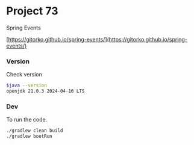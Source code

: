 # Project 73

Spring Events

[https://gitorko.github.io/spring-events/](https://gitorko.github.io/spring-events/)

### Version

Check version

```bash
$java --version
openjdk 21.0.3 2024-04-16 LTS
```

### Dev

To run the code.

```bash
./gradlew clean build
./gradlew bootRun
```
